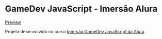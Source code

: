 # GameDev JavaScript - Imersão Alura

[Preview](https://otavioolsilva.github.io/GameDev-ImersaoAlura-js/)

Projeto desenvolvido no curso [Imersão GameDev JavaScript da Alura](https://www.alura.com.br/imersao-gamedev-javascript).
